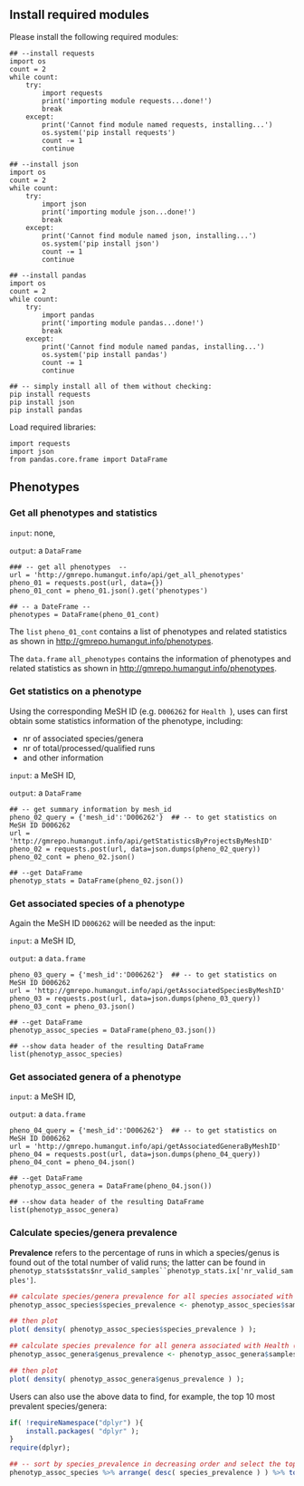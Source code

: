 ## Install required modules
Please install the following required modules:
```python2
## --install requests
import os
count = 2
while count:
    try:
        import requests
        print('importing module requests...done!')
        break
    except:
        print('Cannot find module named requests, installing...')
        os.system('pip install requests')
        count -= 1
        continue

## --install json
import os
count = 2
while count:
    try:
        import json
        print('importing module json...done!')
        break
    except:
        print('Cannot find module named json, installing...')
        os.system('pip install json')
        count -= 1
        continue

## --install pandas
import os
count = 2
while count:
    try:
        import pandas
        print('importing module pandas...done!')
        break
    except:
        print('Cannot find module named pandas, installing...')
        os.system('pip install pandas')
        count -= 1
        continue

## -- simply install all of them without checking:
pip install requests
pip install json
pip install pandas
```
Load required libraries:
```python2
import requests
import json
from pandas.core.frame import DataFrame
```

## Phenotypes
### Get all phenotypes and statistics
`input`: none,

`output`: a `DataFrame`
```python2
### -- get all phenotypes  --
url = 'http://gmrepo.humangut.info/api/get_all_phenotypes'
pheno_01 = requests.post(url, data={})
pheno_01_cont = pheno_01.json().get('phenotypes')

## -- a DateFrame --
phenotypes = DataFrame(pheno_01_cont)
```
The `list` `pheno_01_cont` contains a list of phenotypes and related statistics as shown in http://gmrepo.humangut.info/phenotypes.

The `data.frame` `all_phenotypes` contains the information of phenotypes and related statistics as shown in http://gmrepo.humangut.info/phenotypes.

### Get statistics on a phenotype
Using the corresponding MeSH ID  (e.g. `D006262` for `Health `), uses can first obtain some statistics information of the phenotype, including:
* nr of associated species/genera
* nr of total/processed/qualified runs
* and other information

`input`: a MeSH ID,

`output`: a `DataFrame`
```python2
## -- get summary information by mesh_id
pheno_02_query = {'mesh_id':'D006262'}  ## -- to get statistics on MeSH ID D006262
url = 'http://gmrepo.humangut.info/api/getStatisticsByProjectsByMeshID'
pheno_02 = requests.post(url, data=json.dumps(pheno_02_query))
pheno_02_cont = pheno_02.json()

## --get DataFrame
phenotyp_stats = DataFrame(pheno_02.json())
```
### Get associated species of a phenotype
Again the MeSH ID `D006262` will be needed as the input:

`input`: a MeSH ID,

`output`: a `data.frame`
```python2
pheno_03_query = {'mesh_id':'D006262'}  ## -- to get statistics on MeSH ID D006262
url = 'http://gmrepo.humangut.info/api/getAssociatedSpeciesByMeshID'
pheno_03 = requests.post(url, data=json.dumps(pheno_03_query))
pheno_03_cont = pheno_03.json()

## --get DataFrame
phenotyp_assoc_species = DataFrame(pheno_03.json())

## --show data header of the resulting DataFrame
list(phenotyp_assoc_species)
```

### Get associated genera of a phenotype
`input`: a MeSH ID,

`output`: a `data.frame`
```python2
pheno_04_query = {'mesh_id':'D006262'}  ## -- to get statistics on MeSH ID D006262
url = 'http://gmrepo.humangut.info/api/getAssociatedGeneraByMeshID'
pheno_04 = requests.post(url, data=json.dumps(pheno_04_query))
pheno_04_cont = pheno_04.json()

## --get DataFrame
phenotyp_assoc_genera = DataFrame(pheno_04.json())

## --show data header of the resulting DataFrame
list(phenotyp_assoc_genera)
```
### Calculate species/genera prevalence
**Prevalence** refers to the percentage of runs in which a species/genus is found out of the total number of valid runs; the latter can be found in `phenotyp_stats$stats$nr_valid_samples``phenotyp_stats.ix['nr_valid_samples']`.
```R
## calculate species/genera prevalence for all species associated with Health (D006262):
phenotyp_assoc_species$species_prevalence <- phenotyp_assoc_species$samples / phenotyp_stats$stats$nr_valid_samples * 100;

## then plot
plot( density( phenotyp_assoc_species$species_prevalence ) );

## calculate species prevalence for all genera associated with Health (D006262):
phenotyp_assoc_genera$genus_prevalence <- phenotyp_assoc_genera$samples / phenotyp_stats$stats$nr_valid_samples * 100;

## then plot
plot( density( phenotyp_assoc_genera$genus_prevalence ) );
```
Users can also use the above data to find, for example, the top 10 most prevalent species/genera:
```R
if( !requireNamespace("dplyr") ){
    install.packages( "dplyr" );
}
require(dplyr);

## -- sort by species_prevalence in decreasing order and select the top 10
phenotyp_assoc_species %>% arrange( desc( species_prevalence ) ) %>% top_n( 10 );
```
